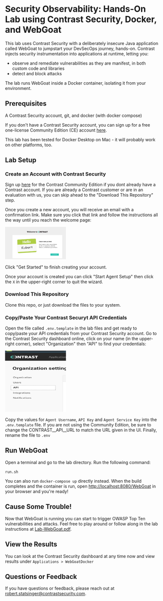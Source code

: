 
# Security Observability: Hands-On Lab using Contrast Security, Docker, and WebGoat

This lab uses Contrast Security with a deliberately insecure Java application called WebGoat to jumpstart your DevSecOps journey, hands-on. Contrast injects security instrumentation into applications at runtime, letting you:

- observe and remediate vulnerabilities as they are manifest, in both custom code and libraries
- detect and block attacks

The lab runs WebGoat inside a Docker container, isolating it from your environment.

## Prerequisites

A Contrast Security account, git, and docker (with docker compose)

If you don't have a Contrast Security account, you can sign up for a free one-license Community Edition (CE) account [here](https://bit.ly/341PrFu). 

This lab has been tested for Docker Desktop on Mac - it will probably work on other platforms, too.

## Lab Setup

### Create an Account with Contrast Security

Sign up [here](https://bit.ly/341PrFu) for the Contrast Community Edition if you dont already have a Contrast account. If you are already a Contrast customer or are in an evaluation with us, you can skip ahead to the "Download This Repository" step.

Once you create a new account, you will receive an email with a confirmation link. Make sure you click that link and follow the instructions all the way until you reach the welcome page:

<img src="img/CESetup4.png" width=200px />

Click "Get Started" to finish creating your account.

Once your account is created you can click "Start Agent Setup" then click the `X` in the upper-right corner to quit the wizard.

### Download This Repository

Clone this repo, or just download the files to your system.

### Copy/Paste Your Contrast Securyt API Credentials

Open the file called `.env.template` in the lab files and get ready to copy/paste your API credentials from your Contrast Security account. Go to the Contrast Security dashboard online, click on your name (in the upper-right corner), select "Organization" then "API" to find your credentials:

<img src="img/OrgAPI.png" height=200px width=200px />

Copy the values for `Agent Username`, `API Key` and `Agent Service Key` into the `.env.template` file. If you are not using the Community Edition, be sure to change the CONTRAST__API__URL to match the URL given in the UI.  Finally, rename the file to `.env`

## Run WebGoat

Open a terminal and go to the lab directory. Run the following command:

```
run.sh
```

You can also run `docker-compose up` directly instead. When the build completes and the container is run, open [http://localhost:8080/WebGoat](http://localhost:8080/WebGoat) in your browser and you're ready!

## Cause Some Trouble!

Now that WebGoat is running you can start to trigger OWASP Top Ten vulnerabilities and attacks. Feel free to play around or follow along in the lab instructions at [Lab-WebGoat.pdf](Lab-WebGoat.pdf).

## View the Results

You can look at the Contrast Security dashboard at any time now and view results under `Applications > WebGoatDocker`

## Questions or Feedback

If you have questions or feedback, please reach out at [robert.statsinger@contrastsecurity.com](mailto:robert.statsinger@contrastsecurity.com).
